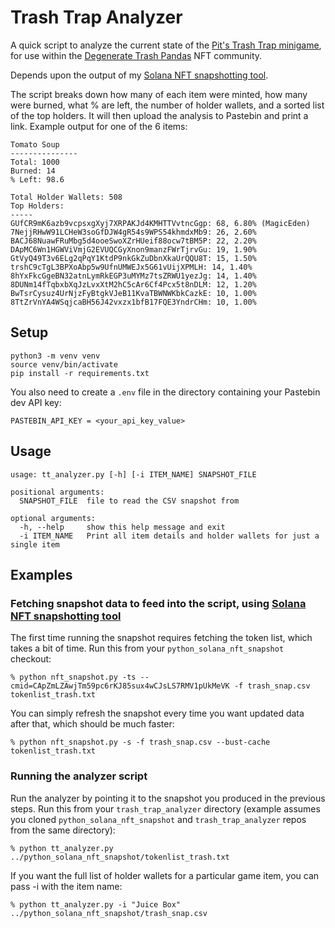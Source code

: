 # Trash Trap Analyzer

A quick script to analyze the current state of the [Pit's Trash Trap minigame](https://twitter.com/sainteclectic/status/1480943015791259649),
for use within the [Degenerate Trash Pandas](https://degentrashpandas.com/) NFT community.

Depends upon the output of my [Solana NFT snapshotting tool](https://github.com/bill-hewitt/python_solana_nft_snapshot).

The script breaks down how many of each item were minted, how many were burned, what % are left, the number of holder
wallets, and a sorted list of the top holders. It will then upload the analysis to Pastebin and print a link. Example output for one of the 6 items:

    Tomato Soup
    ---------------
    Total: 1000
    Burned: 14
    % Left: 98.6
    
    Total Holder Wallets: 508
    Top Holders:
    -----
    GUfCR9mK6azb9vcpsxgXyj7XRPAKJd4KMHTTVvtncGgp: 68, 6.80% (MagicEden)
    7NejjRHwW91LCHeW3soGfDJW4gR54s9WPS54khmdxMb9: 26, 2.60%
    BACJ68NuawFRuMbg5d4ooeSwoXZrHUeif88ocw7tBM5P: 22, 2.20%
    DApMC6Wn1HGWViVmjG2EVUQCGyXnon9manzFWrTjrvGu: 19, 1.90%
    GtVyQ49T3v6ELg2qPqY1KtdP9nkGkZuDbnXkaUrQQU8T: 15, 1.50%
    trshC9cTgL3BPXoAbp5w9UfnUMWEJx5G61vUijXPMLH: 14, 1.40%
    8hYxFkcGgeBN32atnLymRkEGP3uMYMz7tsZRWU1yezJg: 14, 1.40%
    8DUNm14fTqbxbXqJzLvxXtM2hC5cAr6Cf4Pcx5t8nDLM: 12, 1.20%
    BwTsrCysuz4UrNjzFyBtgkVJeB11KvaTBWNWKbkCazkE: 10, 1.00%
    8TtZrVnYA4WSqjcaBH56J42vxzx1bfB17FQE3YndrCHm: 10, 1.00%

## Setup

    python3 -m venv venv
    source venv/bin/activate
    pip install -r requirements.txt
    
You also need to create a `.env` file in the directory containing your Pastebin dev API key:

    PASTEBIN_API_KEY = <your_api_key_value>

## Usage
    usage: tt_analyzer.py [-h] [-i ITEM_NAME] SNAPSHOT_FILE
    
    positional arguments:
      SNAPSHOT_FILE  file to read the CSV snapshot from
    
    optional arguments:
      -h, --help     show this help message and exit
      -i ITEM_NAME   Print all item details and holder wallets for just a single item

## Examples

### Fetching snapshot data to feed into the script, using [Solana NFT snapshotting tool](https://github.com/bill-hewitt/python_solana_nft_snapshot)
The first time running the snapshot requires fetching the token list, which takes a bit of time. Run this from your `python_solana_nft_snapshot` checkout:

    % python nft_snapshot.py -ts --cmid=CApZmLZAwjTm59pc6rKJ85sux4wCJsLS7RMV1pUkMeVK -f trash_snap.csv tokenlist_trash.txt

You can simply refresh the snapshot every time you want updated data after that, which should be much faster:

    % python nft_snapshot.py -s -f trash_snap.csv --bust-cache tokenlist_trash.txt

### Running the analyzer script
Run the analyzer by pointing it to the snapshot you produced in the previous steps. Run this from your `trash_trap_analyzer` directory
(example assumes you cloned `python_solana_nft_snapshot` and `trash_trap_analyzer` repos from the same directory):

    % python tt_analyzer.py ../python_solana_nft_snapshot/tokenlist_trash.txt

If you want the full list of holder wallets for a particular game item, you can pass -i with the item name:

    % python tt_analyzer.py -i "Juice Box" ../python_solana_nft_snapshot/trash_snap.csv
